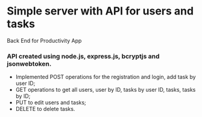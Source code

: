 # Simple server with API for users and tasks

Back End for Productivity App

### API created using node.js, express.js, bcryptjs and jsonwebtoken. 
- Implemented POST operations for the registration and login, add task by user ID; 
- GET operations to get all users, user by ID, tasks by user ID, tasks, tasks by ID; 
- PUT to edit users and tasks; 
- DELETE to delete tasks. 
